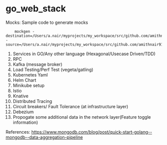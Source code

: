 # go_web_stack



Mocks:
   Sample code to generate mocks
   
        mockgen -destination=/Users/a.nair/myprojects/my_workspace/src/github.com/amithnair91/go_web_stack/go_web_starter/app/commands/mocks/mock_storage.go -source=/Users/a.nair/myprojects/my_workspace/src/github.com/amithnair91/go_web_stack/go_web_starter/app/commands/storage/storage.go
        

1. Services in GO/Any other language (Hexagonal/Usecase Driven/TDD)
2. RPC
3. Kafka (message broker)
4. Load Testing/Perf Test (vegeta/gatling)
5. Kubernetes Yaml
6. Helm Chart
7. Minikube setup
8. Istio
9. Knative
10. Distributed Tracing
11. Circuit breakers/ Fault Tolerance (at infrastructure layer)
12. Debezium
13. Propogate some additional data in the network layer(Feature toggle information)


References:
https://www.mongodb.com/blog/post/quick-start-golang--mongodb--data-aggregation-pipeline
